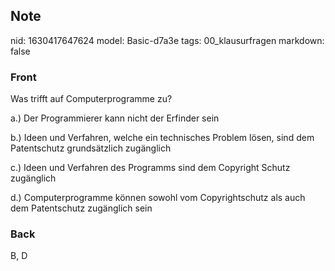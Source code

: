 ## Note
nid: 1630417647624
model: Basic-d7a3e
tags: 00_klausurfragen
markdown: false

### Front
Was trifft auf Computerprogramme zu?

a.) Der Programmierer kann nicht der Erfinder sein

b.) Ideen und Verfahren, welche ein technisches Problem lösen, sind dem
Patentschutz grundsätzlich zugänglich

c.) Ideen und Verfahren des Programms sind dem Copyright Schutz zugänglich

d.) Computerprogramme können sowohl vom Copyrightschutz als auch dem
Patentschutz zugänglich sein

### Back
B, D
